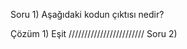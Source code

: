 Soru 1) Aşağıdaki kodun çıktısı nedir?
<?php
$a = 10;
if ($a == "10") {
    echo "Eşit";
} else {
    echo "Değil";
}
?>
Çözüm 1) Eşit
////////////////////////
Soru 2) 
